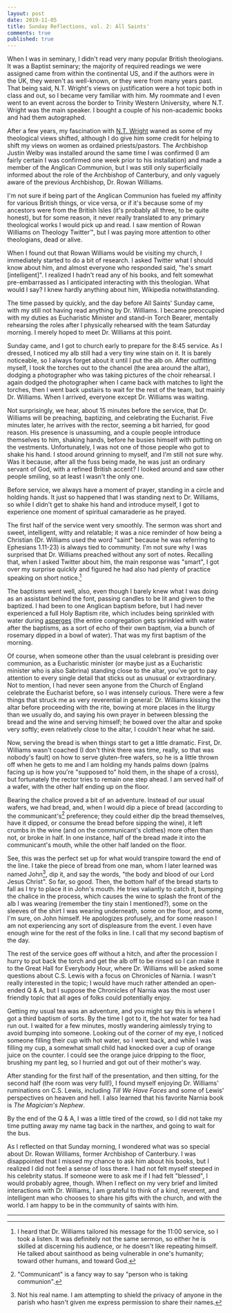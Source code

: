 ```yaml
---
layout: post
date: 2019-11-05
title: Sunday Reflections, vol. 2: All Saints'
comments: true
published: true
---
```


When I was in seminary, I didn't read very many popular British theologians. It was a Baptist seminary; the majority of required readings we were assigned came from within the continental US, and if the authors were in the UK, they weren't as well-known, or they were from many years past. That being said, N.T. Wright's views on justification were a hot topic both in class and out, so I became very familiar with him. My roommate and I even went to an event across the border to Trinity Western University, where N.T. Wright was the main speaker. I bought a couple of his non-academic books and had them autographed.

After a few years, my fascination with [N.T. Wright](http://ntwrightpage.com/) waned as some of my theological views shifted, although I do give him some credit for helping to shift my views on women as ordained priests/pastors. The Archbishop Justin Welby was installed around the same time I was confirmed (I am fairly certain I was confirmed one week prior to his installation) and made a member of the Anglican Communion, but I was still only superficially informed about the role of the Archbishop of Canterbury, and only vaguely aware of the previous Archbishop, Dr. Rowan Williams. 

I'm not sure if being part of the Anglican Communion has fueled my affinity for various British things, or vice versa, or if it's because some of my ancestors were from the British Isles (it's probably all three, to be quite honest), but for some reason, it never really translated to any primary theological works I would pick up and read. I saw mention of Rowan Williams on Theology Twitter™, but I was paying more attention to other theologians, dead or alive.

When I found out that Rowan Williams would be visiting my church, I immediately started to do a bit of research. I asked Twitter what I should know about him, and almost everyone who responded said, "he's smart [intelligent]". I realized I hadn't read any of his books, and felt somewhat pre-embarrassed as I anticipated interacting with this theologian. What would I say? I knew hardly anything about him, Wikipedia notwithstanding. 

The time passed by quickly, and the day before All Saints' Sunday came, with my still not having read anything by Dr. Williams. I became preoccupied with my duties as Eucharistic Minister and stand-in Torch Bearer, mentally rehearsing the roles after I physically rehearsed with the team Saturday morning. I merely hoped to meet Dr. Williams at this point.

Sunday came, and I got to church early to prepare for the 8:45 service. As I dressed, I noticed my alb still had a very tiny wine stain on it. It is barely noticeable, so I always forget about it until I put the alb on. After outfitting myself, I took the torches out to the chancel (the area around the altar), dodging a photographer who was taking pictures of the choir rehearsal. I again dodged the photographer when I came back with matches to light the torches, then I went back upstairs to wait for the rest of the team, but mainly Dr. Williams. When I arrived, everyone except Dr. Williams was waiting.

Not surprisingly, we hear, about 15 minutes before the service, that Dr. Williams will be preaching, baptizing, and celebrating the Eucharist. Five minutes later, he arrives with the rector, seeming a bit harried, for good reason. His presence is unassuming, and a couple people introduce themselves to him, shaking hands, before he busies himself with putting on the vestments. Unfortunately, I was not one of those people who got to shake his hand. I stood around grinning to myself, and I'm still not sure why. Was it because, after all the fuss being made, he was just an ordinary servant of God, with a refined British accent? I looked around and saw other people smiling, so at least I wasn't the only one.

Before service, we always have a moment of prayer, standing in a circle and holding hands. It just so happened that I was standing next to Dr. Williams, so while I didn't get to shake his hand and introduce myself, I got to experience one moment of spiritual camaraderie as he prayed.

The first half of the service went very smoothly. The sermon was short and sweet, intelligent, witty and relatable; it was a nice reminder of how being a Christian (Dr. Williams used the word "saint" because he was referring to Ephesians 1.11-23) is always tied to community. I'm not sure why I was surprised that Dr. Williams preached without any sort of notes. Recalling that, when I asked Twitter about him, the main response was "smart", I got over my surprise quickly and figured he had also had plenty of practice speaking on short notice.[^1]

The baptisms went well, also, even though I barely knew what I was doing as an assistant behind the font, passing candles to be lit and given to the baptized. I had been to one Anglican baptism before, but I had never experienced a full Holy Baptism rite, which includes being sprinkled with water during [asperges](https://episcopalchurch.org/library/glossary/asperges) (the entire congregation gets sprinkled with water after the baptisms, as a sort of echo of their own baptism, via a bunch of rosemary dipped in a bowl of water). That was my first baptism of the morning.

Of course, when someone other than the usual celebrant is presiding over communion, as a Eucharistic minister (or maybe just as a Eucharistic minister who is also Sabrina) standing close to the altar, you've got to pay attention to every single detail that sticks out as unusual or extraordinary. Not to mention, I had never seen anyone from the Church of England celebrate the Eucharist before, so I was intensely curious. There were a few things that struck me as very reverential in general: Dr. Williams kissing the altar before proceeding with the rite, bowing at more places in the liturgy than we usually do, and saying his own prayer in between blessing the bread and the wine and serving himself; he bowed over the altar and spoke very softly; even relatively close to the altar, I couldn't hear what he said. 

Now, serving the bread is when things start to get a little dramatic. First, Dr. Williams wasn't coached (I don't think there was time, really, so that was nobody's fault) on how to serve gluten-free wafers, so he is a little thrown off when he gets to me and I am holding my hands palms down (palms facing up is how you're "supposed to" hold them, in the shape of a cross), but fortunately the rector tries to remain one step ahead. I am served half of a wafer, with the other half ending up on the floor.

Bearing the chalice proved a bit of an adventure. Instead of our usual wafers, we had bread, and, when I would dip a piece of bread (according to the communicant's[^2] preference; they could either dip the bread themselves, have it dipped, or consume the bread before sipping the wine), it left crumbs in the wine (and on the communicant's clothes) more often than not, or broke in half. In one instance, half of the bread made it into the communicant's mouth, while the other half landed on the floor. 

See, this was the perfect set up for what would transpire toward the end of the line. I take the piece of bread from one man, whom I later learned was named John[^3], dip it, and say the words, "the body and blood of our Lord Jesus Christ". So far, so good. Then, the bottom half of the bread starts to fall as I try to place it in John's mouth. He tries valiantly to catch it, bumping the chalice in the process, which causes the wine to splash the front of the alb I was wearing (remember the tiny stain I mentioned?), some on the sleeves of the shirt I was wearing underneath, some on the floor, and some, I'm sure, on John himself. He apologizes profusely, and for some reason I am not experiencing any sort of displeasure from the event. I even have enough wine for the rest of the folks in line. I call that my second baptism of the day.

The rest of the service goes off without a hitch, and after the procession I hurry to put back the torch and get the alb off to be rinsed so I can make it to the Great Hall for Everybody Hour, where Dr. Williams will be asked some questions about C.S. Lewis with a focus on Chronicles of Narnia. I wasn't really interested in the topic; I would have much rather attended an open-ended Q & A, but I suppose the Chronicles of Narnia was the most user friendly topic that all ages of folks could potentially enjoy.

Getting my usual tea was an adventure, and you might say this is where I got a third baptism of sorts. By the time I got to it, the hot water for tea had run out. I waited for a few minutes, mostly wandering aimlessly trying to avoid bumping into someone. Looking out of the corner of my eye, I noticed someone filling their cup with hot water, so I went back, and while I was filling my cup, a somewhat small child had knocked over a cup of orange juice on the counter. I could see the orange juice dripping to the floor, brushing my pant leg, so I hurried and got out of their mother's way.

After standing for the first half of the presentation, and then sitting, for the second half (the room was very full!), I found myself enjoying Dr. Williams' ruminations on C.S. Lewis, including *Till We Have Faces* and some of Lewis' perspectives on heaven and hell. I also learned that his favorite Narnia book is *The Magician's Nephew*.

By the end of the Q & A, I was a little tired of the crowd, so I did not take my time putting away my name tag back in the narthex, and going to wait for the bus. 

As I reflected on that Sunday morning, I wondered what was so special about Dr. Rowan Williams, former Archbishop of Canterbury. I was disappointed that I missed my chance to ask him about his books, but I realized I did not feel a sense of loss there. I had not felt myself steeped in his celebrity status. If someone were to ask me if I had felt "blessed", I would probably agree, though. When I reflect on my very brief and limited interactions with Dr. Williams, I am grateful to think of a kind, reverent, and intelligent man who chooses to share his gifts with the church, and with the world. I am happy to be in the community of saints with him.

___
[^1]: I heard that Dr. Williams tailored his message for the 11:00 service, so I took a listen. It was definitely not the same sermon, so either he is skilled at discerning his audience, or he doesn't like repeating himself. He talked about sainthood as being vulnerable in one's humanity; toward other humans, and toward God.
[^2]: "Communicant" is a fancy way to say "person who is taking communion".
[^3]: Not his real name. I am attempting to shield the privacy of anyone in the parish who hasn't given me express permission to share their names.